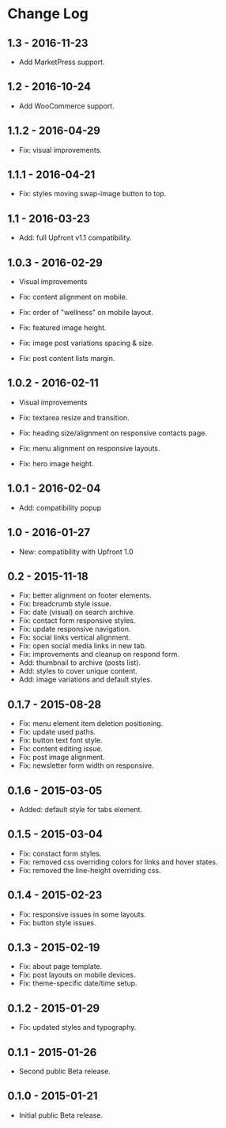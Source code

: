 Change Log
============


1.3 - 2016-11-23
-------------------------------------------------------------------------------
- Add MarketPress support.

1.2 - 2016-10-24
-------------------------------------------------------------------------------
- Add WooCommerce support.

1.1.2 - 2016-04-29
-------------------------------------------------------------------------------
- Fix: visual improvements.

1.1.1 - 2016-04-21
-------------------------------------------------------------------------------
- Fix: styles moving swap-image button to top.

1.1 - 2016-03-23
-------------------------------------------------------------------------------
- Add: full Upfront v1.1 compatibility.

1.0.3 - 2016-02-29
-------------------------------------------------------------------------------
- Visual improvements

- Fix: content alignment on mobile.
- Fix: order of "wellness" on mobile layout.
- Fix: featured image height.
- Fix: image post variations spacing & size.
- Fix: post content lists margin.

1.0.2 - 2016-02-11
-------------------------------------------------------------------------------
- Visual improvements

- Fix: textarea resize and transition.
- Fix: heading size/alignment on responsive contacts page.
- Fix: menu alignment on responsive layouts.
- Fix: hero image height.

1.0.1 - 2016-02-04
-------------------------------------------------------------------------------
- Add: compatibility popup

1.0 - 2016-01-27
-------------------------------------------------------------------------------
- New: compatibility with Upfront 1.0

0.2 - 2015-11-18
-------------------------------------------------------------------------------
- Fix: better alignment on footer elements.
- Fix: breadcrumb style issue.
- Fix: date (visual) on search archive.
- Fix: contact form responsive styles.
- Fix: update responsive navigation.
- Fix: social links vertical alignment.
- Fix: open social media links in new tab.
- Fix: improvements and cleanup on respond form.
- Add: thumbnail to archive (posts list).
- Add: styles to cover unique content.
- Add: image variations and default styles.

0.1.7 - 2015-08-28
-------------------------------------------------------------------------------
- Fix: menu element item deletion positioning.
- Fix: update used paths.
- Fix: button text font style.
- Fix: content editing issue.
- Fix: post image alignment.
- Fix: newsletter form width on responsive.

0.1.6 - 2015-03-05
-------------------------------------------------------------------------------
- Added: default style for tabs element.

0.1.5 - 2015-03-04
-------------------------------------------------------------------------------
- Fix: constact form styles.
- Fix: removed css overriding colors for links and hover states.
- Fix: removed the line-height overriding css.

0.1.4 - 2015-02-23
-------------------------------------------------------------------------------
- Fix: responsive issues in some layouts.
- Fix: button style issues.

0.1.3 - 2015-02-19
-------------------------------------------------------------------------------
- Fix: about page template.
- Fix: post layouts on mobile devices.
- Fix: theme-specific date/time setup.

0.1.2 - 2015-01-29
-------------------------------------------------------------------------------
- Fix: updated styles and typography.

0.1.1 - 2015-01-26
-------------------------------------------------------------------------------
- Second public Beta release.

0.1.0 - 2015-01-21
-------------------------------------------------------------------------------
- Initial public Beta release.
